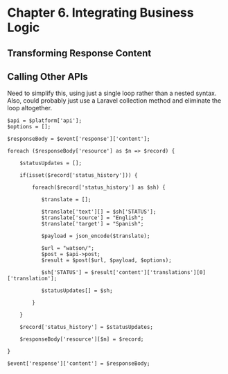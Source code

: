 # Chapter 6. Integrating Business Logic

## Transforming Response Content

## Calling Other APIs

Need to simplify this, using just a single loop rather than a nested syntax. Also, could probably just use a Laravel collection method and eliminate the loop altogether.

	$api = $platform['api'];
	$options = [];

	$responseBody = $event['response']['content'];

	foreach ($responseBody['resource'] as $n => $record) {
	    
	    $statusUpdates = [];
	    
	    if(isset($record['status_history'])) {
	    
	        foreach($record['status_history'] as $sh) {
	        
	           $translate = [];
	        
	           $translate['text'][] = $sh['STATUS'];
	           $translate['source'] = "English";
	           $translate['target'] = "Spanish";
	    
	           $payload = json_encode($translate);
	        
	           $url = "watson/";
	           $post = $api->post;
	           $result = $post($url, $payload, $options);    
	         
	           $sh['STATUS'] = $result['content']['translations'][0]['translation'];
	    
	           $statusUpdates[] = $sh;
	    
	        }
	    
	    }

	    $record['status_history'] = $statusUpdates;
	    
	    $responseBody['resource'][$n] = $record;
	    
	}

	$event['response']['content'] = $responseBody;